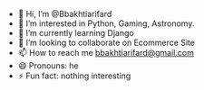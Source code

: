 - 👋 Hi, I’m @Bbakhtiarifard
- 👀 I’m interested in Python, Gaming, Astronomy.
- 🌱 I’m currently learning Django
- 💞️ I’m looking to collaborate on Ecommerce Site
- 📫 How to reach me bbakhtiarifard@gmail.com
- 😄 Pronouns: he
- ⚡ Fun fact: nothing interesting

<!---
GKourosh/GKourosh is a ✨ special ✨ repository because its `README.md` (this file) appears on your GitHub profile.
You can click the Preview link to take a look at your changes.
--->
